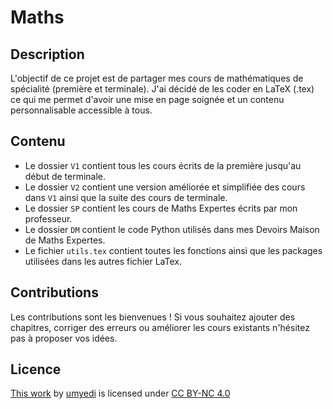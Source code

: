 # Maths

## Description

L'objectif de ce projet est de partager mes cours de mathématiques de spécialité (première et terminale). J'ai décidé de
les coder en LaTeX (.tex) ce qui me permet d'avoir une mise en page soignée et un contenu personnalisable accessible à
tous.

## Contenu

-   Le dossier `V1` contient tous les cours écrits de la première jusqu'au début de terminale.
-   Le dossier `V2` contient une version améliorée et simplifiée des cours dans `V1` ainsi que la suite des cours de
    terminale.
-   Le dossier `SP` contient les cours de Maths Expertes écrits par mon professeur.
-   Le dossier `DM` contient le code Python utilisés dans mes Devoirs Maison de Maths Expertes.
-   Le fichier `utils.tex` contient toutes les fonctions ainsi que les packages utilisées dans les autres fichier LaTex.

## Contributions

Les contributions sont les bienvenues ! Si vous souhaitez ajouter des chapitres, corriger des erreurs ou améliorer les
cours existants n'hésitez pas à proposer vos idées.

## Licence

[This work](https://github.com/umyedi/Maths) by [umyedi](https://github.com/umyedi) is licensed under
[CC BY-NC 4.0](https://creativecommons.org/licenses/by-nc/4.0/)
